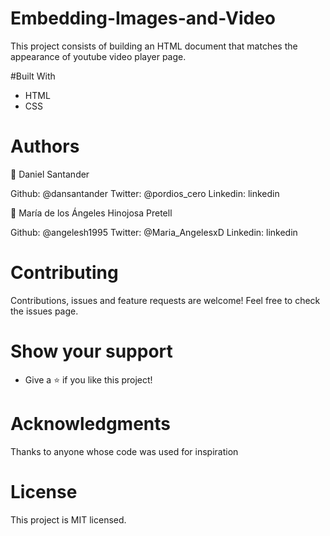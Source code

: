 # Embedding-Images-and-Video

This project consists of building an HTML document that matches the appearance of youtube video player page.

#Built With
- HTML
- CSS


# Authors
👤 Daniel Santander

Github: @dansantander
Twitter: @pordios_cero
Linkedin: linkedin


👤 María de los Ángeles Hinojosa Pretell

Github: @angelesh1995
Twitter: @Maria_AngelesxD
Linkedin: linkedin

# Contributing
Contributions, issues and feature requests are welcome!
Feel free to check the issues page.

# Show your support
- Give a ⭐️ if you like this project!


# Acknowledgments
Thanks to anyone whose code was used for inspiration


# License
This project is MIT licensed.
